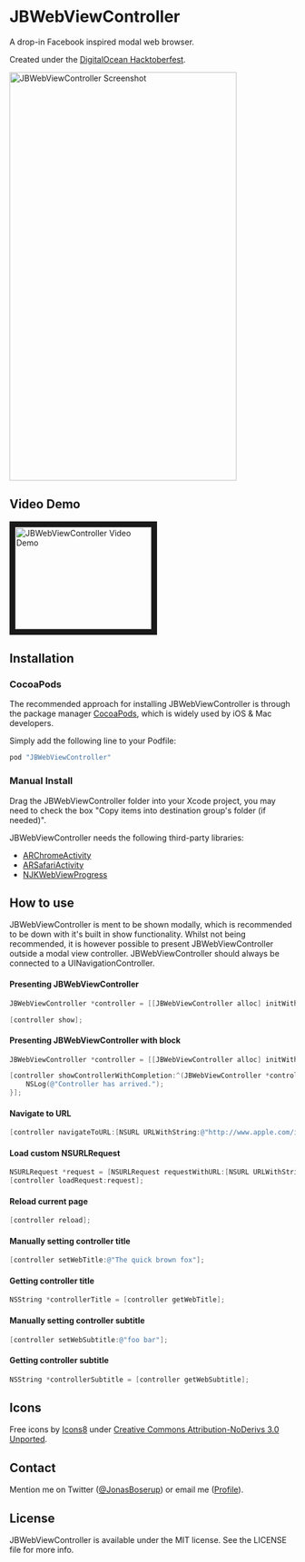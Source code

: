 JBWebViewController
===================

A drop-in Facebook inspired modal web browser.

Created under the [DigitalOcean Hacktoberfest](http://hacktoberfest.digitalocean.com/).

<img src="https://raw.githubusercontent.com/boserup/JBWebViewController/master/Example/screenshot.png" alt="JBWebViewController Screenshot" width="400" height="720">

## Video Demo
<a href="http://www.youtube.com/watch?feature=player_embedded&v=pyNy3VuTJTs
" target="_blank"><img src="http://img.youtube.com/vi/pyNy3VuTJTs/0.jpg" 
alt="JBWebViewController Video Demo" width="240" height="180" border="10" /></a>

## Installation

### CocoaPods
The recommended approach for installing JBWebViewController is through the package manager [CocoaPods](http://cocoapods.org/), which is widely used by iOS & Mac developers.

Simply add the following line to your Podfile:
```ruby
pod "JBWebViewController"
```

### Manual Install
Drag the JBWebViewController folder into your Xcode project, you may need to check the box "Copy items into destination group's folder (if needed)".

JBWebViewController needs the following third-party libraries:
* [ARChromeActivity](https://github.com/alextrob/ARChromeActivity)
* [ARSafariActivity](https://github.com/alexruperez/ARSafariActivity)
* [NJKWebViewProgress](https://github.com/ninjinkun/NJKWebViewProgress)

## How to use
JBWebViewController is ment to be shown modally, which is recommended to be down with it's built in show functionality. Whilst not being recommended, it is however possible to present JBWebViewController outside a modal view controller. JBWebViewController should always be connected to a UINavigationController.

#### Presenting JBWebViewController
```objectivec
JBWebViewController *controller = [[JBWebViewController alloc] initWithUrl:[NSURL URLWithString:@"http://www.apple.com/iphone/"]];

[controller show];
```

#### Presenting JBWebViewController with block
```objectivec
JBWebViewController *controller = [[JBWebViewController alloc] initWithUrl:[NSURL URLWithString:@"http://www.apple.com/iphone/"]];

[controller showControllerWithCompletion:^(JBWebViewController *controller) {
    NSLog(@"Controller has arrived.");
}];
```

#### Navigate to URL
```objectivec
[controller navigateToURL:[NSURL URLWithString:@"http://www.apple.com/ios/"]];
```

#### Load custom NSURLRequest
```objectivec
NSURLRequest *request = [NSURLRequest requestWithURL:[NSURL URLWithString:@"http://developer.apple.com/"]];
[controller loadRequest:request];
```


#### Reload current page
```objectivec
[controller reload];
```

#### Manually setting controller title
```objectivec
[controller setWebTitle:@"The quick brown fox"];
```

#### Getting controller title
```objectivec
NSString *controllerTitle = [controller getWebTitle];
```

#### Manually setting controller subtitle
```objectivec
[controller setWebSubtitle:@"foo bar"];
```

#### Getting controller subtitle
```objectivec
NSString *controllerSubtitle = [controller getWebSubtitle];
```

## Icons
Free icons by [Icons8](http://icons8.com/) under [Creative Commons Attribution-NoDerivs 3.0 Unported](https://creativecommons.org/licenses/by-nd/3.0/).

## Contact

Mention me on Twitter ([@JonasBoserup](https://twitter.com/JonasBoserup)) or email me ([Profile](https://github.com/boserup)).

## License

JBWebViewController is available under the MIT license. See the LICENSE file for more info.
